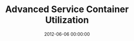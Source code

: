---
event: Symfony Live Paris 2012
title: "Advanced Service Container Utilization "
youtube_id: hSMMMQ7iXf8
authors: 
    - Richard Miller

layout: youtube
date: 2012-06-06 00:00:00
---